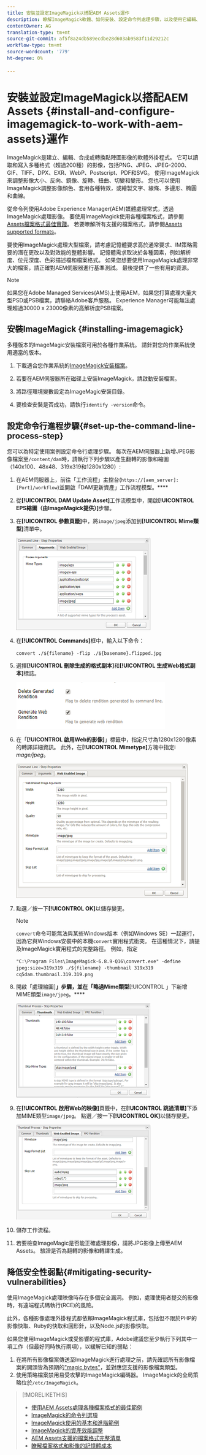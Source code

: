 ```yaml
---
title: 安裝並設定ImageMagick以搭配AEM Assets運作
description: 瞭解ImageMagick軟體、如何安裝、設定命令列處理步驟，以及使用它編輯、合成和產生影像縮圖。
contentOwner: AG
translation-type: tm+mt
source-git-commit: af5f8a24db589ecdbe28d603ab9583f11d29212c
workflow-type: tm+mt
source-wordcount: '779'
ht-degree: 0%

---
```



# 安裝並設定ImageMagick以搭配AEM Assets {#install-and-configure-imagemagick-to-work-with-aem-assets}運作

ImageMagick是建立、編輯、合成或轉換點陣圖影像的軟體外掛程式。 它可以讀取和寫入多種格式（超過200種）的影像，包括PNG、JPEG、JPEG-2000、GIF、TIFF、DPX、EXR、WebP、Postscript、PDF和SVG。 使用ImageMagick來調整影像大小、反向、鏡像、旋轉、扭曲、切變和變形。 您也可以使用ImageMagick調整影像顏色、套用各種特效，或繪製文字、線條、多邊形、橢圓和曲線。

從命令列使用Adobe Experience Manager(AEM)媒體處理常式，透過ImageMagick處理影像。 要使用ImageMagick使用各種檔案格式，請參閱[Assets檔案格式最佳實踐](assets-file-format-best-practices.md)。 若要瞭解所有支援的檔案格式，請參閱[Assets supported formats](assets-formats.md)。

要使用ImageMagick處理大型檔案，請考慮記憶體要求高於通常要求、IM策略需要的潛在更改以及對效能的整體影響。 記憶體需求取決於各種因素，例如解析度、位元深度、色彩描述檔和檔案格式。 如果您想要使用ImageMagick處理非常大的檔案，請正確對AEM伺服器進行基準測試。 最後提供了一些有用的資源。

>[!NOTE]
>
>如果您在Adobe Managed Services(AMS)上使用AEM，如果您打算處理大量大型PSD或PSB檔案，請聯絡Adobe客戶服務。 Experience Manager可能無法處理超過30000 x 23000像素的高解析度PSB檔案。

## 安裝ImageMagick {#installing-imagemagick}

多種版本的ImageMagic安裝檔案可用於各種作業系統。 請針對您的作業系統使用適當的版本。

1. 下載適合您作業系統的[ImageMagick安裝檔案](https://www.imagemagick.org/script/download.php)。
1. 若要在AEM伺服器所在磁碟上安裝ImageMagick，請啟動安裝檔案。

1. 將路徑環境變數設定為ImageMagic安裝目錄。
1. 要檢查安裝是否成功，請執行`identify -version`命令。

## 設定命令行進程步驟{#set-up-the-command-line-process-step}

您可以為特定使用案例設定命令行處理步驟。 每次在AEM伺服器上新增JPEG影像檔案至`/content/dam`時，請執行下列步驟以產生翻轉的影像和縮圖（140x100、48x48、319x319和1280x1280）:

1. 在AEM伺服器上，前往「工作流程」主控台(`https://[aem_server]:[Port]/workflow`)並開啟「DAM更新資產」工作流程模型。****
1. 從&#x200B;**[!UICONTROL DAM Update Asset]**&#x200B;工作流模型中，開啟&#x200B;**[!UICONTROL EPS縮圖（由ImageMagick提供）]**&#x200B;步驟。
1. 在&#x200B;**[!UICONTROL 參數頁籤]**&#x200B;中，將`image/jpeg`添加到&#x200B;**[!UICONTROL Mime類型]**&#x200B;清單中。

   ![mime_types_jpeg](assets/mime_types_jpeg.png)

1. 在&#x200B;**[!UICONTROL Commands]**&#x200B;框中，輸入以下命令：

   `convert ./${filename} -flip ./${basename}.flipped.jpg`

1. 選擇&#x200B;**[!UICONTROL 刪除生成的格式副本]**&#x200B;和&#x200B;**[!UICONTROL 生成Web格式副本]**&#x200B;標誌。

   ![select_flags](assets/select_flags.png)

1. 在「**[!UICONTROL 啟用Web的影像]**」標籤中，指定尺寸為1280x1280像素的轉譯詳細資訊。 此外，在&#x200B;**[!UICONTROL Mimetype]**&#x200B;方塊中指定i *mage/jpeg*。

   ![web_enabled_image](assets/web_enabled_image.png)

1. 點選／按一下&#x200B;**[!UICONTROL OK]**&#x200B;以儲存變更。

   >[!NOTE]
   >
   >`convert`命令可能無法與某些Windows版本（例如Windows SE）一起運行，因為它與Windows安裝中的本機`convert`實用程式衝突。 在這種情況下，請提及ImageMagick實用程式的完整路徑。 例如，指定
   >
   >`"C:\Program Files\ImageMagick-6.8.9-Q16\convert.exe" -define jpeg:size=319x319 ./${filename} -thumbnail 319x319 cq5dam.thumbnail.319.319.png`

1. 開啟「處理縮圖&#x200B;]**」步驟，並在「略過Mime類型**[!UICONTROL 」下新增MIME類型`image/jpeg`。****

   ![skip_mime_types](assets/skip_mime_types.png)

1. 在&#x200B;**[!UICONTROL 啟用Web的映像]**&#x200B;頁籤中，在&#x200B;**[!UICONTROL 跳過清單]**&#x200B;下添加MIME類型`image/jpeg`。 點選／按一下&#x200B;**[!UICONTROL OK]**&#x200B;以儲存變更。

   ![web_enabled](assets/web_enabled.png)

1. 儲存工作流程。
1. 若要檢查ImageMagic是否能正確處理影像，請將JPG影像上傳至AEM Assets。 驗證是否為翻轉的影像和轉譯生成。

## 降低安全性弱點{#mitigating-security-vulnerabilities}

使用ImageMagick處理映像時存在多個安全漏洞。 例如，處理使用者提交的影像時，有遠端程式碼執行(RCE)的風險。

此外，各種影像處理外掛程式都依賴ImageMagick程式庫，包括但不限於PHP的影像快取、Ruby的快取和回形針，以及Node.js的影像快取。

如果您使用ImageMagick或受影響的程式庫，Adobe建議您至少執行下列其中一項工作（但最好同時執行兩項），以緩解已知的弱點：

1. 在將所有影像檔案傳送至ImageMagick進行處理之前，請先確認所有影像檔案的開頭皆為預期的[&quot;magic bytes&quot;](https://en.wikipedia.org/wiki/List_of_file_signatures)，並對應您支援的影像檔案類型。
1. 使用策略檔案禁用易受攻擊的ImageMagick編碼器。 ImageMagick的全局策略位於`/etc/ImageMagick`。

>[!MORELIKETHIS]
>
>* [使用AEM Assets處理各種檔案格式的最佳範例](assets-file-format-best-practices.md)
>* [ImageMagick的命令列選項](https://www.imagemagick.org/script/command-line-options.php)
>* [ImageMagick使用的基本和進階範例](https://www.imagemagick.org/Usage/)
>* [ImageMagick的資產效能調整](performance-tuning-guidelines.md)
>* [AEM Assets支援的檔案格式完整清單](assets-formats.md)
>* [瞭解檔案格式和影像的記憶體成本](https://www.scantips.com/basics1d.html)

